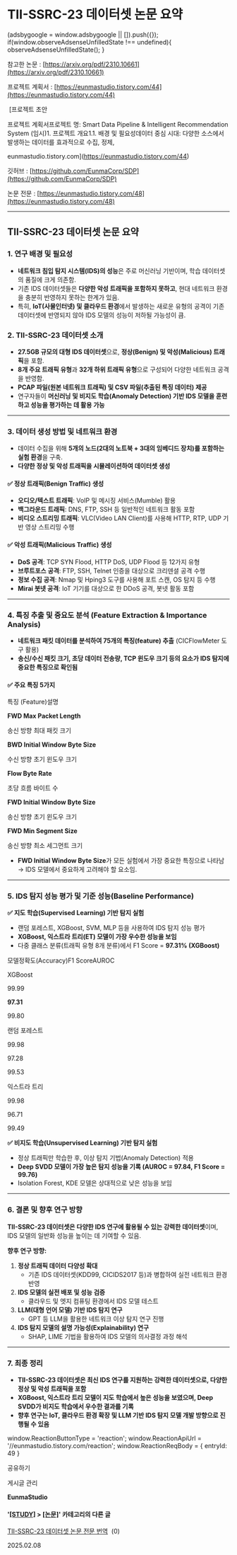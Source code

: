 
# TII-SSRC-23 데이터셋 논문 요약

(adsbygoogle = window.adsbygoogle || \[\]).push({}); if(window.observeAdsenseUnfilledState !== undefined){ observeAdsenseUnfilledState(); }

참고한 논문 : [https://arxiv.org/pdf/2310.10661](https://arxiv.org/pdf/2310.10661)

프로젝트 계획서 : [https://eunmastudio.tistory.com/44](https://eunmastudio.tistory.com/44)

 [프로젝트 초안

프로젝트 계획서프로젝트 명: Smart Data Pipeline & Intelligent Recommendation System (임시)1. 프로젝트 개요1.1. 배경 및 필요성데이터 중심 시대: 다양한 소스에서 발생하는 데이터를 효과적으로 수집, 정제,

eunmastudio.tistory.com](https://eunmastudio.tistory.com/44)

깃허브 : [https://github.com/EunmaCorp/SDP](https://github.com/EunmaCorp/SDP)

논문 전문 : [https://eunmastudio.tistory.com/48](https://eunmastudio.tistory.com/48)

* * *

**TII-SSRC-23 데이터셋 논문 요약**
--------------------------

### **1\. 연구 배경 및 필요성**

*   **네트워크 침입 탐지 시스템(IDS)의 성능**은 주로 머신러닝 기반이며, 학습 데이터셋의 품질에 크게 의존함.
*   기존 IDS 데이터셋들은 **다양한 악성 트래픽을 포함하지 못하고**, 현대 네트워크 환경을 충분히 반영하지 못하는 한계가 있음.
*   특히, **IoT(사물인터넷) 및 클라우드 환경**에서 발생하는 새로운 유형의 공격이 기존 데이터셋에 반영되지 않아 IDS 모델의 성능이 저하될 가능성이 큼.

### **2\. TII-SSRC-23 데이터셋 소개**

*   **27.5GB 규모의 대형 IDS 데이터셋**으로, **정상(Benign) 및 악성(Malicious) 트래픽**을 포함.
*   **8개 주요 트래픽 유형**과 **32개 하위 트래픽 유형**으로 구성되어 다양한 네트워크 공격을 반영함.
*   **PCAP 파일(원본 네트워크 트래픽) 및 CSV 파일(추출된 특징 데이터) 제공**
*   연구자들이 **머신러닝 및 비지도 학습(Anomaly Detection) 기반 IDS 모델을 훈련하고 성능을 평가하는 데 활용 가능**

* * *

### **3\. 데이터 생성 방법 및 네트워크 환경**

*   데이터 수집을 위해 **5개의 노드(2대의 노트북 + 3대의 임베디드 장치)를 포함하는 실험 환경**을 구축.
*   **다양한 정상 및 악성 트래픽을 시뮬레이션하여 데이터셋 생성**

#### **✅ 정상 트래픽(Benign Traffic) 생성**

*   **오디오/텍스트 트래픽**: VoIP 및 메시징 서비스(Mumble) 활용
*   **백그라운드 트래픽**: DNS, FTP, SSH 등 일반적인 네트워크 활동 포함
*   **비디오 스트리밍 트래픽**: VLC(Video LAN Client)를 사용해 HTTP, RTP, UDP 기반 영상 스트리밍 수행

#### **✅ 악성 트래픽(Malicious Traffic) 생성**

*   **DoS 공격**: TCP SYN Flood, HTTP DoS, UDP Flood 등 12가지 유형
*   **브루트포스 공격**: FTP, SSH, Telnet 인증을 대상으로 크리덴셜 공격 수행
*   **정보 수집 공격**: Nmap 및 Hping3 도구를 사용해 포트 스캔, OS 탐지 등 수행
*   **Mirai 봇넷 공격**: IoT 기기를 대상으로 한 DDoS 공격, 봇넷 활동 포함

* * *

### **4\. 특징 추출 및 중요도 분석 (Feature Extraction & Importance Analysis)**

*   **네트워크 패킷 데이터를 분석하여 75개의 특징(feature) 추출** (CICFlowMeter 도구 활용)
*   **송신/수신 패킷 크기, 초당 데이터 전송량, TCP 윈도우 크기 등의 요소가 IDS 탐지에 중요한 특징으로 확인됨**

#### **✅ 주요 특징 5가지**

특징 (Feature)설명

**FWD Max Packet Length**

송신 방향 최대 패킷 크기

**BWD Initial Window Byte Size**

수신 방향 초기 윈도우 크기

**Flow Byte Rate**

초당 흐름 바이트 수

**FWD Initial Window Byte Size**

송신 방향 초기 윈도우 크기

**FWD Min Segment Size**

송신 방향 최소 세그먼트 크기

*   **FWD Initial Window Byte Size**가 모든 실험에서 가장 중요한 특징으로 나타남 → IDS 모델에서 중요하게 고려해야 할 요소임.

* * *

### **5\. IDS 탐지 성능 평가 및 기준 성능(Baseline Performance)**

**✅ 지도 학습(Supervised Learning) 기반 탐지 실험**

*   랜덤 포레스트, XGBoost, SVM, MLP 등을 사용하여 IDS 탐지 성능 평가
*   **XGBoost, 익스트라 트리(ET) 모델이 가장 우수한 성능을 보임**
*   다중 클래스 분류(트래픽 유형 8개 분류)에서 F1 Score = **97.31% (XGBoost)**

모델정확도(Accuracy)F1 ScoreAUROC

XGBoost

99.99

**97.31**

99.80

랜덤 포레스트

99.98

97.28

99.53

익스트라 트리

99.98

96.71

99.49

**✅ 비지도 학습(Unsupervised Learning) 기반 탐지 실험**

*   정상 트래픽만 학습한 후, 이상 탐지 기법(Anomaly Detection) 적용
*   **Deep SVDD 모델이 가장 높은 탐지 성능을 기록 (AUROC = 97.84, F1 Score = 99.76)**
*   Isolation Forest, KDE 모델은 상대적으로 낮은 성능을 보임

* * *

### **6\. 결론 및 향후 연구 방향**

**TII-SSRC-23 데이터셋은 다양한 IDS 연구에 활용될 수 있는 강력한 데이터셋**이며, IDS 모델의 일반화 성능을 높이는 데 기여할 수 있음.

**향후 연구 방향:**

1.  **정상 트래픽 데이터 다양성 확대**
    *   기존 IDS 데이터셋(KDD99, CICIDS2017 등)과 병합하여 실전 네트워크 환경 반영
2.  **IDS 모델의 실전 배포 및 성능 검증**
    *   클라우드 및 엣지 컴퓨팅 환경에서 IDS 모델 테스트
3.  **LLM(대형 언어 모델) 기반 IDS 탐지 연구**
    *   GPT 등 LLM을 활용한 네트워크 이상 탐지 연구 진행
4.  **IDS 탐지 모델의 설명 가능성(Explainability) 연구**
    *   SHAP, LIME 기법을 활용하여 IDS 모델의 의사결정 과정 해석

* * *

### **7\. 최종 정리**

*   **TII-SSRC-23 데이터셋은 최신 IDS 연구를 지원하는 강력한 데이터셋으로, 다양한 정상 및 악성 트래픽을 포함**
*   **XGBoost, 익스트라 트리 모델이 지도 학습에서 높은 성능을 보였으며, Deep SVDD가 비지도 학습에서 우수한 결과를 기록**
*   **향후 연구는 IoT, 클라우드 환경 확장 및 LLM 기반 IDS 탐지 모델 개발 방향으로 진행될 수 있음**

window.ReactionButtonType = 'reaction'; window.ReactionApiUrl = '//eunmastudio.tistory.com/reaction'; window.ReactionReqBody = { entryId: 49 }

공유하기

게시글 관리

**EunmaStudio**

#### '[\[STUDY\]](/category/%5BSTUDY%5D) > [\[논문\]](/category/%5BSTUDY%5D/%5B%EB%85%BC%EB%AC%B8%5D)' 카테고리의 다른 글

[TII-SSRC-23 데이터셋 논문 전문 번역](/48)  (0)

2025.02.08
            